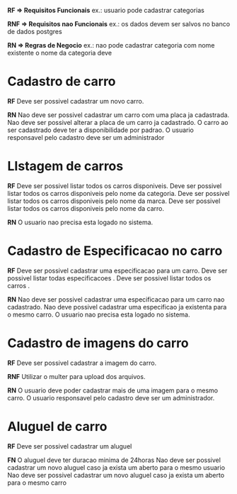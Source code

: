 **RF => Requisitos Funcionais**
ex.: usuario pode cadastrar categorias

**RNF => Requisitos nao Funcionais**
ex.: os dados devem ser salvos no banco de dados postgres

**RN => Regras de Negocio**
ex.: nao pode cadastrar categoria com nome existente
o nome da categoria deve

# Cadastro de carro

**RF**
Deve ser possivel cadastrar um novo carro.

**RN**
Nao deve ser possivel cadastrar um carro com uma placa ja cadastrada.
Nao deve ser possivel alterar a placa de um carro ja cadastrado.
O carro ao ser cadastrado deve ter a disponibilidade por padrao.
O usuario responsavel pelo cadastro deve ser um administrador

# LIstagem de carros

**RF**
Deve ser possivel listar todos os carros disponiveis.
Deve ser possivel listar todos os carros disponiveis pelo nome da categoria.
Deve ser possivel listar todos os carros disponiveis pelo nome da marca.
Deve ser possivel listar todos os carros disponiveis pelo nome da carro.

**RN**
O usuario nao precisa esta logado no sistema.

# Cadastro de Especificacao no carro

**RF**
Deve ser possivel cadastrar uma especificacao para um carro.
Deve ser possivel listar todas especificacoes .
Deve ser possivel listar todos os carros .

**RN**
Nao deve ser possivel cadastrar uma especificacao para um carro nao cadastrado.
Nao deve possivel cadastrar uma especificao ja existenta para o mesmo carro.
O usuario nao precisa esta logado no sistema.

# Cadastro de imagens do carro

**RF**
Deve ser possivel cadastrar a imagem do carro.

**RNF**
Utilizar o multer para upload dos arquivos.

**RN**
O usuario deve poder cadastrar mais de uma imagem para o mesmo carro.
O usuario responsavel pelo cadastro deve ser um administrador.

# Aluguel de carro

**RF**
Deve ser possivel cadastrar um aluguel

**FN**
O aluguel deve ter duracao minima de 24horas
Nao deve ser possivel cadastrar um novo aluguel caso ja exista um aberto para o mesmo usuario
Nao deve ser possivel cadastrar um novo aluguel caso ja exista um aberto para o mesmo carro
